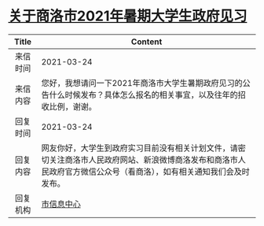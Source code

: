 # <a href="http://www.shangluo.gov.cn/zmhd/ldxxxx.jsp?urltype=leadermail.LeaderMailContentUrl&wbtreeid=1112&leadermailid=7066">关于商洛市2021年暑期大学生政府见习</a>
| Title |                                      Content                                       |
|:-----:|------------------------------------------------------------------------------------|
| 来信时间  | 2021-03-24                                                                         |
| 来信内容  | 您好，我想请问一下2021年商洛市大学生暑期政府见习的公告什么时候发布？具体怎么报名的相关事宜，以及往年的招收比例，谢谢。                      |
| 回复时间  | 2021-03-24                                                                         |
| 回复内容  | 网友你好，大学生到政府实习目前没有相关计划文件，请密切关注商洛市人民政府网站、新浪微博商洛发布和商洛市人民政府官方微信公众号（看商洛），如有相关通知我们会及时发布。 |
| 回复机构  | <a href="../../category/agencies/市信息中心.md">市信息中心</a>                               |